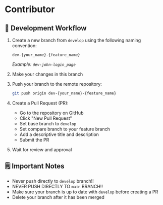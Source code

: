 # Contributor

## 👷 Development Workflow

1. Create a new branch from `develop` using the following naming convention:
   ```
   dev-{your_name}-{feature_name}
   ```
   _Example: `dev-john-login_page`_

2. Make your changes in this branch

3. Push your branch to the remote repository:
   ```bash
   git push origin dev-{your_name}-{feature_name}
   ```

4. Create a Pull Request (PR):
   - Go to the repository on GitHub
   - Click "New Pull Request"
   - Set base branch to `develop`
   - Set compare branch to your feature branch
   - Add a descriptive title and description
   - Submit the PR

5. Wait for review and approval

## 🗒️ Important Notes
- Never push directly to `develop` branch!!
- NEVER PUSH DIRECTLY TO `main` BRANCH!!
- Make sure your branch is up to date with `develop` before creating a PR
- Delete your branch after it has been merged
